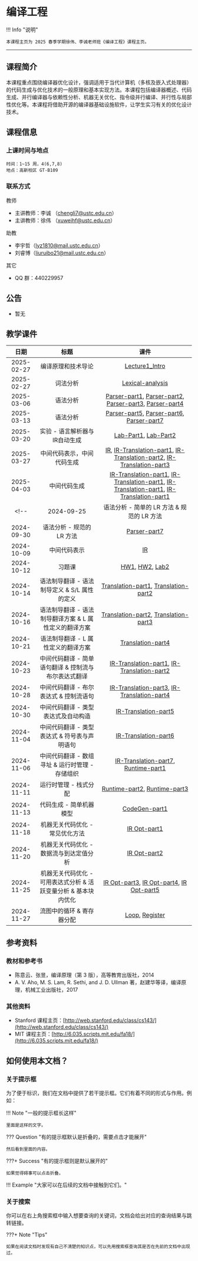 # 编译工程

!!! Info "说明"

    本课程主页为 2025 春季学期徐伟、李诚老师班《编译工程》课程主页。

<hr class="hr-my" data-content="(●′∀｀●) 我是分隔线 (●′∀｀●)">

## 课程简介

本课程重点围绕编译器优化设计，强调适用于当代计算机（多核及嵌入式处理器）的代码生成与优化技术的一般原理和基本实现方法。本课程包括编译器概述、代码生成、并行编译器与依赖性分析、机器无关优化、指令级并行编译、并行性与局部性优化等。本课程将借助开源的编译器基础设施软件，让学生实习有关的优化设计技术。

## 课程信息

### 上课时间与地点

    时间：1~15 周，4(6,7,8)
    地点：高新校区 GT-B109

### 联系方式

教师

- 主讲教师：李诚 （<chengli7@ustc.edu.cn>）
- 主讲教师：徐伟 （<xuweihf@ustc.edu.cn>）

助教

- 李宇哲（<lyz1810@mail.ustc.edu.cn>）
- 刘睿博（<liuruibo21@mail.ustc.edu.cn>）

其它

- QQ 群：440229957

## 公告

- 暂无

## 教学课件

| 日期  | 标题  | 课件  |
| :---: | :---: | :---: |
|                           2025-02-27                            |                                                                  编译原理和技术导论                                                                  | [Lecture1_Intro](ppt/Lecture1-Intro.pdf) |
| 2025-02-27 |                            词法分析                             |                                                [Lexical-analysis](ppt/Lecture2-Lexical-analysis.pdf)                                                 |
| 2025-03-06 |                    语法分析                     |                                                    [Parser-part1](ppt/Lecture3-Parser-part1.pdf), [Parser-part2](ppt/Lecture4-Parser-part2.pdf), [Parser-part3](ppt/Lecture5-Parser-part3.pdf), [Parser-part4](ppt/Lecture6-Parser-part4.pdf)                     |
| 2025-03-13 |                 语法分析                  |                                                    [Parser-part5](ppt/Lecture7-Parser-part5.pdf), [Parser-part6](ppt/Lecture8-Parser-part6.pdf), [Parser-part7](ppt/Lecture9-Parser-part7.pdf)                                                     |
| 2025-03-20 |                实验 - 语言解析器与IR自动生成                 |                                                    [Lab-Part1](ppt/Lecture10-lab-part1.pdf), [Lab-Part2](ppt/Lecture10-lab-part2.pdf)                        |
| 2025-03-27 |     中间代码表示，中间代码生成       |                             [IR](ppt/Lecture11-IR.pdf), [IR-Translation-part1](ppt/Lecture12-IR%20Translation-part1.pdf), [IR-Translation-part2](ppt/Lecture13-IR%20Translation-part2.pdf), [IR-Translation-part3](ppt/Lecture14-IR%20Translation-part3.pdf)                          |
| 2025-04-03 |                    中间代码生成                    |                                                     [IR-Translation-part1](ppt/Lecture15-IR%20Translation-part4.pdf), [IR-Translation-part1](ppt/Lecture16-IR%20Translation-part5.pdf), [IR-Translation-part1](ppt/Lecture17-IR%20Translation-part6.pdf), [IR-Translation-part1](ppt/Lecture18-IR%20Translation-part7.pdf)                                                     |
<!--| 2024-09-25 |           语法分析 - 简单的 LR 方法 & 规范的 LR 方法            |                             [Parser-part6](ppt/Lecture8-Parser-part6.pdf), [Parser-part7](ppt/Lecture9-Parser-part7.pdf)                             |
| 2024-09-30 |                    语法分析 - 规范的 LR 方法                    |                                                    [Parser-part7](ppt/Lecture9-Parser-part7.pdf)                                                     |
| 2024-10-09 |                          中间代码表示                           |                                                              [IR](ppt/Lecture10-IR.pdf)                                                              |
| 2024-10-12 |                             习题课                              |                             [HW1](ppt/2024-HW1-习题课.pdf), [HW2](ppt/2024-HW2-习题课.pdf), [Lab2](ppt/实验讲解Lab2.pdf)                             |
| 2024-10-14 |          语法制导翻译 - 语法制导定义 & S/L 属性的定义           |                  [Translation-part1](ppt/Lecture11-Translation-part1.pdf), [Translation-part2](ppt/Lecture12-Translation-part2.pdf)                  |
| 2024-10-16 |     语法制导翻译 - 语法制导翻译方案 & L 属性定义的翻译方案      |                  [Translation-part2](ppt/Lecture12-Translation-part2.pdf), [Translation-part3](ppt/Lecture13-Translation-part3.pdf)                  |
| 2024-10-21 |               语法制导翻译 - L 属性定义的翻译方案               |                                               [Translation-part4](ppt/Lecture14-Translation-part4.pdf)                                               |
| 2024-10-23 |      中间代码翻译 - 简单语句翻译 & 控制流与布尔表达式翻译       |          [IR-Translation-part1](ppt/Lecture15-IR%20Translation-part1.pdf), [IR-Translation-part2](ppt/Lecture16-IR%20Translation-part2.pdf)          |
| 2024-10-28 |             中间代码翻译 - 布尔表达式 & 控制流语句              |          [IR-Translation-part3](ppt/Lecture17-IR%20Translation-part3.pdf), [IR-Translation-part4](ppt/Lecture18-IR%20Translation-part4.pdf)          |
| 2024-10-30 |               中间代码翻译 - 类型表达式及自动构造               |                                           [IR-Translation-part5](ppt/Lecture19-IR%20Translation-part5.pdf)                                           |
| 2024-11-04 |          中间代码翻译 - 类型表达式 & 符号表与声明语句           |                                           [IR-Translation-part6](ppt/Lecture20-IR%20Translation-part6.pdf)                                           |
| 2024-11-06 |         中间代码翻译 - 数组寻址 & 运行时管理 - 存储组织         |                  [IR-Translation-part7](ppt/Lecture21-IR%20Translation-part7.pdf), [Runtime-part1](ppt/Lecture22-Runtime-part1.pdf)                  |
| 2024-11-11 |                      运行时管理 - 栈式分配                      |                          [Runtime-part2](ppt/Lecture23-Runtime-part2.pdf), [Runtime-part3](ppt/Lecture24-Runtime-part3.pdf)                          |
| 2024-11-13 |                     代码生成 - 简单机器模型                     |                                                   [CodeGen-part1](ppt/Lecture25-CodeGen-part1.pdf)                                                   |
| 2024-11-18 |                 机器无关代码优化 - 常见优化方法                 |                                                   [IR Opt-part1](ppt/Lecture26-IR%20Opt-part1.pdf)                                                   |
| 2024-11-20 |             机器无关代码优化 - 数据流与到达定值分析             |                                                   [IR Opt-part2](ppt/Lecture27-IR%20Opt-part2.pdf)                                                   |
| 2024-11-25 | 机器无关代码优化 - 可用表达式分析 & 活跃变量分析 & 基本块内优化 | [IR Opt-part3](ppt/Lecture28-IR%20Opt-part3.pdf), [IR Opt-part4](ppt/Lecture29-IR%20Opt-part4.pdf), [IR Opt-part5](ppt/Lecture30-IR%20Opt-part5.pdf) |
| 2024-11-27 |                    流图中的循环 & 寄存器分配                    |                                     [Loop](ppt/Lecture31-Loop-part1.pdf), [Register](ppt/Lecture32-Register.pdf)                                     |-->

<!--| 2024-11-29 |                          面向目标机器的代码优化                           |                                                                              [part1](https://rec.ustc.edu.cn/share/d6169380-9045-11ee-8a37-87201671ab8d)                                                                              |
| 2024-12-04 |                               guest lecture                               |                                                                                                               无 slides                                                                                                               |
| 2024-12-06 |                               guest lecture                               |                                                                                                               无 slides                                                                                                               |
| 2024-12-13 |                                  复习课                                   |                                                                             [slides](https://rec.ustc.edu.cn/share/3a4ffcf0-995a-11ee-9fdc-a7ee4ffd604e)                                                                              | -->

## 参考资料

### 教材和参考书

- <div id='textbook'></div> 陈意云、张昱，编译原理（第 3 版），高等教育出版社，2014
- A. V. Aho, M. S. Lam, R. Sethi, and J. D. Ullman 著，赵建华等译，编译原理，机械工业出版社，2017

### 其他资料

- Stanford 课程主页：[http://web.stanford.edu/class/cs143/](http://web.stanford.edu/class/cs143/)
- MIT 课程主页：[http://6.035.scripts.mit.edu/fa18/](http://6.035.scripts.mit.edu/fa18/)

## 如何使用本文档？

### 关于提示框

为了便于标识，我们在文档中提供了若干提示框。它们有着不同的形式与作用。例如：

!!! Note "一般的提示框长这样"

    里面是这样的文字。

??? Question "有的提示框默认是折叠的，需要点击才能展开"

    然后看到里面的内容。

???+ Success "有的提示框则是默认展开的"

    如果觉得碍事可以点击折叠。

!!! Example "大家可以在后续的文档中接触到它们。"

### 关于搜索

你可以在右上角搜索框中输入想要查询的关键词，文档会给出对应的查询结果与跳转链接。

???+ Note "Tips"

    如果在阅读文档时发现有自己不清楚的知识点，可以先用搜索框查询其是否在先前的文档中出现过。

<!-- <hr class="hr-my" data-content="(●′∀｀●) 我是分隔线 (●′∀｀●)">


???+ Bug "评论系统"

    由于主页上的评论系统映射可能出现问题，以防万一，我们在这里进行一些补充。

    除了上面介绍的内容，本学期的实验文档我们还额外添加了评论系统。大家可以在各个界面下方找到类似的评论栏，登录自己的 GitHub 账号即可发表相应的评论。

    <strong>怎么使用？</strong>

    评论系统的输入采用 Markdown 格式。如果你之前没有用过 Markdown，可以简单地将其当做普通文本（txt）格式，直接输入文字并点击评论即可。如果你对 Markdown 语法有所了解，可以使用 **加粗**、 *斜体* 、句内的 `code block` 等特殊格式，以及相应的标题结构。

    除了留下自己的疑问，大家也可以解答其他同学的疑问。这是一个相互交流、相互合作的平台。我们鼓励合理范围内的讨论与思考~

    <strong>其他方式</strong>

    评论系统实际上是抓取了[这个仓库](https://github.com/USTC-Compiler-2024/Compiler-Comments)下讨论区的内容，所有的评论也会发布在这里。大家可以访问上面的仓库进行阅读。

    如果你没有或者无法登录 GitHub 账号也没关系。除了文档下方的评论系统，在课程群中大家也可以提出自己的问题，我们将统一进行解答。

    欢迎大家在评论系统里畅所欲言！ -->
